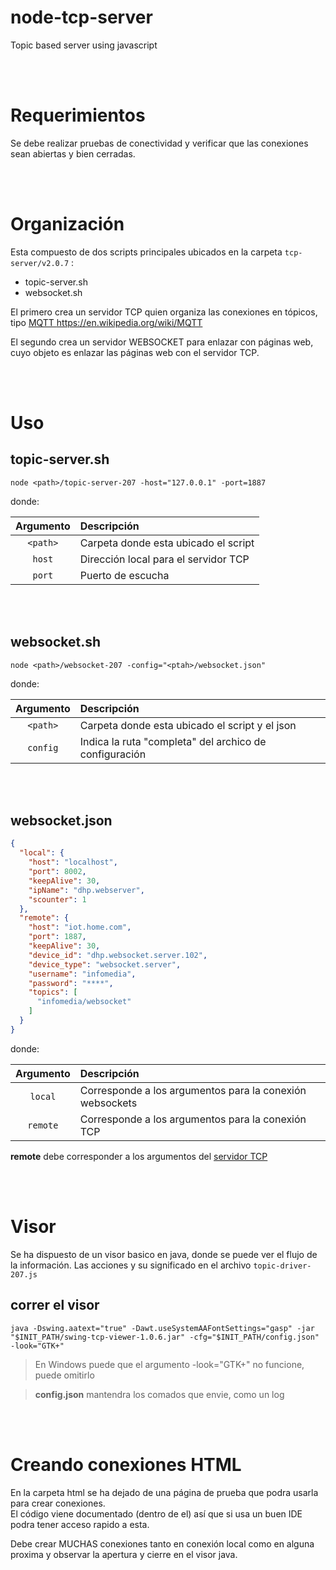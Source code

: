 # node-tcp-server
Topic based server using javascript

<br><br>

# Requerimientos
Se debe realizar pruebas de conectividad y verificar que las conexiones sean abiertas y bien cerradas.

<br><br>

# Organización
Esta compuesto de dos scripts principales ubicados en la carpeta ` tcp-server/v2.0.7 ` :
- topic-server.sh
- websocket.sh

El primero crea un servidor TCP quien organiza las conexiones en tópicos, tipo [ MQTT ](https://en.wikipedia.org/wiki/MQTT) https://en.wikipedia.org/wiki/MQTT

El segundo crea un servidor WEBSOCKET para enlazar con páginas web, cuyo objeto es enlazar las páginas web con el servidor TCP.

<br><br>

# Uso
## topic-server.sh

```
node <path>/topic-server-207 -host="127.0.0.1" -port=1887  
```
donde:

| Argumento | Descripción |
| :-------: | :---------- |
| ` <path> `  | Carpeta donde esta ubicado el script |  
| ` host `  | Dirección local para el servidor TCP |    
| ` port `  | Puerto de escucha |


<br><br>

## websocket.sh
```
node <path>/websocket-207 -config="<ptah>/websocket.json"
```
donde:

| Argumento | Descripción |
| :-------: | :---------- |
| ` <path> `  | Carpeta donde esta ubicado el script y el json |  
| ` config `  | Indica la ruta "completa" del archico de configuración |  

<br><br>

## websocket.json
```json
{
  "local": {
    "host": "localhost",
    "port": 8002,
    "keepAlive": 30,
    "ipName": "dhp.webserver",
    "scounter": 1
  },
  "remote": {
    "host": "iot.home.com",
    "port": 1887,
    "keepAlive": 30,
    "device_id": "dhp.websocket.server.102",
    "device_type": "websocket.server",
    "username": "infomedia",
    "password": "****",
    "topics": [
      "infomedia/websocket"
    ]
  }
}
```
donde:

| Argumento | Descripción |
| :-------: | :---------- |
| ` local `  | Corresponde a los argumentos para la conexión websockets |  
| ` remote `  | Corresponde a los argumentos para la conexión TCP |  

**remote** debe corresponder a los argumentos del [ servidor TCP ](#topic-server.sh) 

<br><br>

# Visor
Se ha dispuesto de un visor basico en java, donde se puede ver el flujo de la información.
Las acciones y su significado en el archivo ` topic-driver-207.js ` 

## correr el visor
```
java -Dswing.aatext="true" -Dawt.useSystemAAFontSettings="gasp" -jar "$INIT_PATH/swing-tcp-viewer-1.0.6.jar" -cfg="$INIT_PATH/config.json" -look="GTK+"
```
 > En Windows puede que el argumento -look="GTK+" no funcione, puede omitirlo 

 > **config.json** mantendra los comados que envie, como un log

<br><br>

# Creando conexiones HTML

En la carpeta html se ha dejado de una página de prueba que podra usarla para crear conexiones.<br>El código viene documentado (dentro de el) así que si usa un buen IDE podra tener acceso rapido a esta.

Debe crear MUCHAS conexiones tanto en conexión local como en alguna proxima y observar la apertura y cierre en el visor java.

<br><br>
